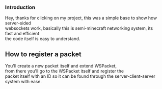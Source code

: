 ### Introduction
Hey, thanks for clicking on my project, this was a simple base to show how server-sided </br >
websockets work, basically this is semi-minecraft networking system, its fast and efficient <br />
the code itself is easy to understand.
<br />
## How to register a packet
You'll create a new packet itself and extend WSPacket, <br />
from there you'll go to the WSPacket itself and register the <br />
packet itself with an ID so it can be found through the server-client-server system with ease.
<br />
